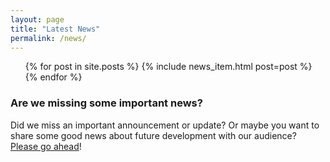 ```yaml
---
layout: page
title: "Latest News"
permalink: /news/
---
```


<ul class="related-news">
  {% for post in site.posts %}
    {% include news_item.html post=post %}
  {% endfor %}
</ul>


<div class="alert-box">
  <h3>Are we missing some important news?</h3>
  <p>Did we miss an important announcement or update? Or maybe you want to share some good news about future development with our audience? <a href="https://github.com/bashyHQ/arewenumericyet/blob/gh-pages/CONTRIBUTING.md#submitting-project-news" target="_blank">Please go ahead</a>!
  </p>
</div>
